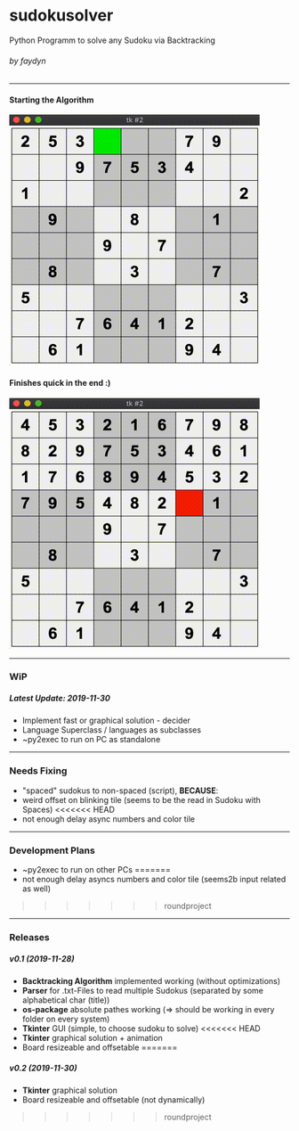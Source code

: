 # sudokusolver
Python Programm to solve any Sudoku via Backtracking
###### by faydyn
___
#### Starting the Algorithm
![Sudoko Backtracking](sdbtff.gif)
#### Finishes quick in the end :)
![Finishing the Sudoku](sdbtff_end.gif)
___
### WiP 
##### Latest Update: 2019-11-30
* Implement fast or graphical solution - decider
* Language Superclass / languages as subclasses
* ~py2exec to run on PC as standalone
___
### Needs Fixing
* "spaced" sudokus to non-spaced (script), __BECAUSE__:
* weird offset on blinking tile (seems to be the read in Sudoku with Spaces)
<<<<<<< HEAD
* not enough delay async numbers and color tile
___
### Development Plans
* ~py2exec to run on other PCs
=======
* not enough delay asyncs numbers and color tile (seems2b input related as well)
>>>>>>> roundproject
___
### Releases
##### v0.1 (2019-11-28)
* __Backtracking Algorithm__ implemented working (without optimizations)
* __Parser__ for .txt-Files to read multiple Sudokus (separated by some alphabetical char (title))
* __os-package__ absolute pathes working  ($\Rightarrow$ should be working in every folder on every system)
* __Tkinter__ GUI (simple, to choose sudoku to solve)
<<<<<<< HEAD
* __Tkinter__ graphical solution + animation
* Board resizeable and offsetable
=======

##### v0.2 (2019-11-30)
* __Tkinter__ graphical solution
* Board resizeable and offsetable (not  dynamically)
>>>>>>> roundproject

